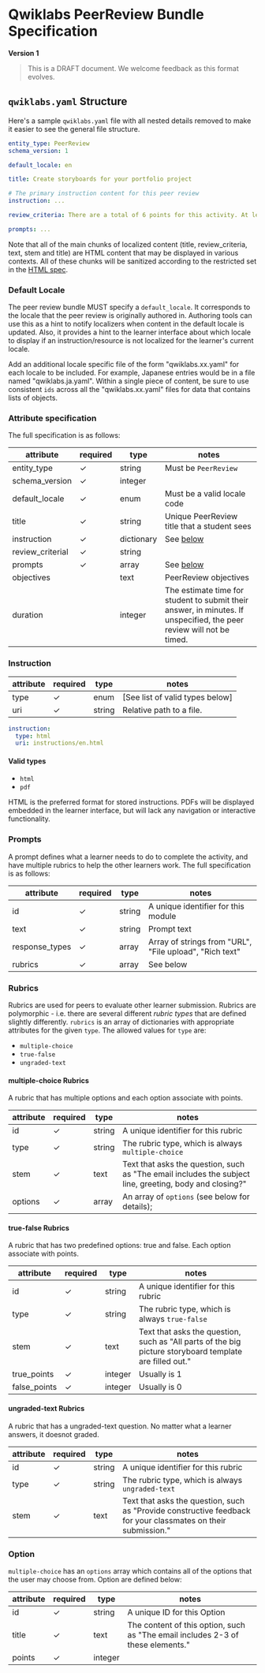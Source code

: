 # Qwiklabs PeerReview Bundle Specification

**Version 1**

> This is a DRAFT document. We welcome feedback as this format evolves.

## `qwiklabs.yaml` Structure

Here's a sample `qwiklabs.yaml` file with all nested details removed to make it
easier to see the general file structure.

```yaml
entity_type: PeerReview
schema_version: 1

default_locale: en

title: Create storyboards for your portfolio project

# The primary instruction content for this peer review
instruction: ...

review_criteria: There are a total of 6 points for this activity. At least two of your peers will evaluate your project. Your final grade will be the median of these scores. You must get 5 out of 6 total points to pass.

prompts: ...

```

Note that all of the main chunks of localized content (title, review_criteria, text, stem and title) are HTML content that may be displayed
in various contexts. All of these chunks will be sanitized according to the
restricted set in the [HTML spec](./html/html-spec.md).

### Default Locale

The peer review bundle MUST specify a `default_locale`. It corresponds to the locale
that the peer review is originally authored in. Authoring tools can use this as a hint
to notify localizers when content in the default locale is updated. Also, it
provides a hint to the learner interface about which locale to display if an
instruction/resource is not localized for the learner's current locale.


Add an additional locale specific file of the form "qwiklabs.xx.yaml" for each
locale to be included. For example, Japanese entries would be in a file named
"qwiklabs.ja.yaml". Within a single piece of content, be sure to use consistent
`ids` across all the "qwiklabs.xx.yaml" files for data that contains lists of
objects.


### Attribute specification

The full specification is as follows:

attribute               | required | type       | notes
----------------------- | -------- | ---------- | -----
entity_type             | ✓        | string     | Must be `PeerReview`
schema_version          | ✓        | integer    |
default_locale          | ✓        | enum       | Must be a valid locale code
title                   | ✓        | string     | Unique PeerReview title that a student sees
instruction             | ✓        | dictionary | See [below](#Instruction)
review_criterial        | ✓        | string     |
prompts                 | ✓        | array      | See [below](#Prompts)
objectives              |          | text       | PeerReview objectives
duration                |          | integer    | The estimate time for student to submit their answer, in minutes. If unspecified, the peer review will not be timed.




### Instruction

attribute | required | type              | notes
--------- | -------- | ----------------- | -----
type      | ✓        | enum              | [See list of valid types below]
uri       | ✓        | string            | Relative path to a file.

```yaml
instruction:
  type: html
  uri: instructions/en.html
```

#### Valid types


*   `html`
*   `pdf`


HTML is the preferred format for stored instructions. PDFs will be displayed
embedded in the learner interface, but will lack any navigation or interactive
functionality. 


### Prompts

A prompt defines what a learner needs to do to complete the activity, and have multiple rubrics to help the other learners work. The full
specification is as follows:

attribute            | required | type       | notes
-----------          | -------- | ---------- | -----------------------------------
id                   | ✓        | string     | A unique identifier for this module
text                 | ✓        | string     | Prompt text
response_types       | ✓        | array      | Array of strings from "URL", "File upload", "Rich text"
rubrics              | ✓        | array      | See below

### Rubrics

Rubrics are used for peers to evaluate other learner submission. Rubrics are polymorphic - i.e. there are several different _rubric types_ that are
defined slightly differently. `rubrics` is an array of dictionaries with
appropriate attributes for the given `type`. The allowed values for `type` are:

*   `multiple-choice`
*   `true-false`
*   `ungraded-text`

#### multiple-choice Rubrics

A rubric that has multiple options and each option associate with points.

attribute | required | type       | notes
--------- | -------- | ---------- | -----
id        | ✓        | string     | A unique identifier for this rubric
type      | ✓        | string     | The rubric type, which is always `multiple-choice`
stem      | ✓        | text       | Text that asks the question, such as "The email includes the subject line, greeting, body and closing?"
options   | ✓        | array      | An array of `options` (see below for details);

#### true-false Rubrics

A rubric that has two predefined options: true and false. Each option associate with points.

attribute     | required | type       | notes
---------     | -------- | ---------- | -----
id            | ✓        | string     | A unique identifier for this rubric
type          | ✓        | string     | The rubric type, which is always `true-false`
stem          | ✓        | text       | Text that asks the question, such as "All parts of the big picture storyboard template are filled out."
true_points   | ✓        | integer    | Usually is 1
false_points  | ✓        | integer    | Usually is 0

#### ungraded-text Rubrics

A rubric that has a ungraded-text question. No matter what a learner answers, it doesnot graded.

attribute | required | type       | notes
--------- | -------- | ---------- | -----
id        | ✓        | string     | A unique identifier for this rubric
type      | ✓        | string     | The rubric type, which is always `ungraded-text`
stem      | ✓        | text       | Text that asks the question, such as "Provide constructive feedback for your classmates on their submission."


### Option

`multiple-choice` has an `options` array which contains all of the options that the user may
choose from. Option are defined below:

attribute | required | type       | notes
--------- | -------- | ---------- | -----
id        | ✓        | string     | A unique ID for this Option
title     | ✓        | text       | The content of this option, such as "The email includes 2-3 of these elements."
points    | ✓        | integer    | 
